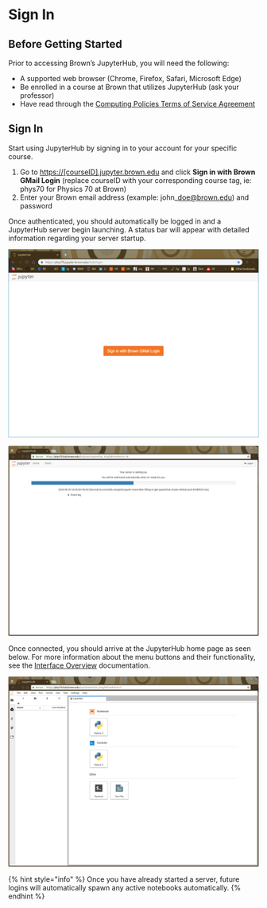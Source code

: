 # Sign In

## Before Getting Started

 Prior to accessing Brown’s JupyterHub, you will need the following:

*  A supported web browser \(Chrome, Firefox, Safari, Microsoft Edge\)
*  Be enrolled in a course at Brown that utilizes JupyterHub \(ask your professor\)
*  Have read through the [Computing Policies Terms of Service Agreement](../computing-policy.md#brown-jupyterhub-terms-and-service-agreement)

## Sign In

 Start using JupyterHub by signing in to your account for your specific course.

1.  Go to [https://\[courseID\].jupyter.brown.edu](https://dev.jupyter.brown.edu) and click **Sign in with Brown GMail Login** \(replace courseID with your corresponding course tag, ie: phys70 for Physics 70 at Brown\)
2.  Enter your Brown email address \(example: john\_doe@brown.edu\) and password

Once authenticated, you should automatically be logged in and a JupyterHub server begin launching. A status bar will appear with detailed information regarding your server startup.

![](../.gitbook/assets/image%20%283%29.png)

![Status page once server has been requested](../.gitbook/assets/screenshot-from-2018-08-29-15-30-05.png)

Once connected, you should arrive at the JupyterHub home page as seen below. For more information about the menu buttons and their functionality, see the [Interface Overview](../using-your-hub/interface-overview.md) documentation.

![Home launch screen once a new server has been started.](../.gitbook/assets/home.png)

{% hint style="info" %}
 Once you have already started a server, future logins will automatically spawn any active notebooks automatically.
{% endhint %}



